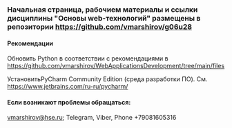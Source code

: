 ### Начальная страница, рабочием материалы  и ссылки дисциплины "Основы web-технологий" размещены в репозитории https://github.com/vmarshirov/g06u28

#### Рекомендации

Обновить Python в соответствии с рекомендациями в https://github.com/vmarshirov/WebApplicationsDevelopment/tree/main/files

УстановитьPyCharm Community Edition  (среда разработки ПО). См. https://www.jetbrains.com/ru-ru/pycharm/
 

#### Если возникают проблемы обращаться: 
vmarshirov@hse.ru;  Telegram, Viber, Phone +79081605316
